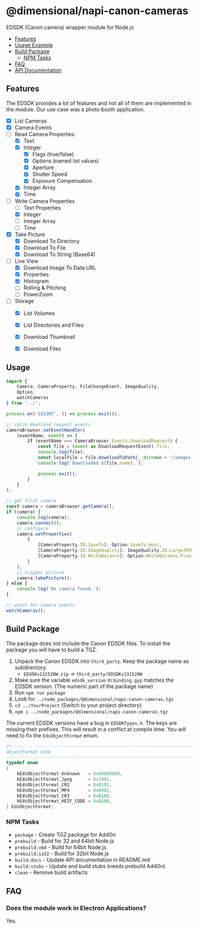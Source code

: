 # @dimensional/napi-canon-cameras

EDSDK (Canon camera) wrapper module for Node.js

* [Features](#features)
* [Usage Example](#usage)
* [Build Package](#build-package)
  * [NPM Tasks](#npm-tasks)
* [FAQ](#faq)
* [API Documentation](API.md)

## Features

The EDSDK provides a lot of features and not all of them are
implemented in the module. Our use case was a photo booth 
application.

- [x] List Cameras
- [x] Camera Events
- [ ] Read Camera Properties
    - [x] Text
    - [x] Integer
      - [x] Flags (true/false)
      - [x] Options (named list values)
      - [x] Aperture
      - [x] Shutter Speed
      - [x] Exposure Compensation
    - [x] Integer Array
    - [x] Time
- [ ] Write Camera Properties
    - [ ] Text Properties
    - [x] Integer
    - [ ] Integer Array
    - [ ] Time
- [x] Take Picture
    - [x] Download To Directory
    - [x] Download To File
    - [x] Download To String (Base64)
- [ ] Live View
    - [x] Download Image To Data URL
    - [x] Properties
    - [x] Histogram
    - [ ] Rolling & Pitching
    - [ ] PowerZoom
- [ ] Storage
    - [x] List Volumes
    - [x] List Directories and Files
    - [x] Download Thumbnail
    - [x] Download Files


## Usage

```typescript
import {
    Camera, CameraProperty, FileChangeEvent, ImageQuality,
    Option,
    watchCameras
} from '../';

process.on('SIGINT', () => process.exit());

// catch download request events
cameraBrowser.setEventHandler(
    (eventName, event) => {
        if (eventName === CameraBrowser.Events.DownloadRequest) {
            const file = (event as DownloadRequestEvent).file;
            console.log(file);
            const localFile = file.downloadToPath(__dirname + '/images');
            console.log(`Downloaded ${file.name}.`);

            process.exit();
        }
    }
);

// get first camera
const camera = cameraBrowser.getCamera();
if (camera) {
    console.log(camera);
    camera.connect();
    // configure
    camera.setProperties(
        {
            [CameraProperty.ID.SaveTo]: Option.SaveTo.Host,
            [CameraProperty.ID.ImageQuality]: ImageQuality.ID.LargeJPEGFine,
            [CameraProperty.ID.WhiteBalance]: Option.WhiteBalance.Fluorescent
        }
    );
    // trigger picture
    camera.takePicture();
} else {
    console.log('No camera found.');
}

// watch for camera events
watchCameras();
```
 
## Build Package

The package does not include the Canon EDSDK files. To install the package you will have 
to build a TGZ.
 
 1. Unpack the Canon EDSDK into `third_party`. Keep the package name as subdirectory.
    * `EDSDKv131520W.zip` → `third_party/EDSDKv131520W`
 2. Make sure the variable `edsdk_version` in `binding.gyp` matches the EDSDK version. (The numeric part of the 
    package name)
 3. Run `npm run package`
 4. Look for `../node_packages/@dimensional/napi-canon-cameras.tgz`
 5. `cd ../YourProject` (Switch to your project directory)
 6. `npm i ../node_packages/@dimensional/napi-canon-cameras.tgz`

The current EDSDK versions have a bug in `EDSDKTypes.h`. The keys are missing
their prefixes. This will result in a conflict at compile time.
You will need to fix the `EdsObjectFormat` enum. 

```cpp
/*-----------------------------------------------------------------------------
ObjectFormat Code
-----------------------------------------------------------------------------*/
typedef enum
{
    kEdsObjectFormat_Unknown   = 0x00000000,
    kEdsObjectFormat_Jpeg      = 0x3801,
    kEdsObjectFormat_CR2       = 0xB103,
    kEdsObjectFormat_MP4       = 0xB982,
    kEdsObjectFormat_CR3       = 0xB108,
    kEdsObjectFormat_HEIF_CODE = 0xB10B,
} EdsObjectFormat;
```

### NPM Tasks

* `package` - Create TGZ package for AddOn
* `prebuild` - Build for 32 and 64bit Node.js
* `prebuild:x64` - Build for 64bit Node.js
* `prebuild:ia32` - Build for 32bit Node.js
* `build:docs` - Update API documentation in README.md
* `build:stubs` - Update and build stubs (needs prebuild AddOn)
* `clean` - Remove build artifacts

## FAQ

### Does the module work in Electron Applications?

Yes.
